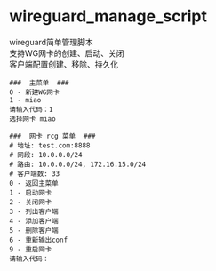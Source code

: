 # wireguard_manage_script
wireguard简单管理脚本   
支持WG网卡的创建、启动、关闭  
客户端配置创建、移除、持久化  

```
###  主菜单  ###
0 - 新建WG网卡
1 - miao
请输入代码：1
选择网卡 miao

###  网卡 rcg 菜单  ###
# 地址: test.com:8888
# 网段: 10.0.0.0/24
# 路由: 10.0.0.0/24, 172.16.15.0/24
# 客户端数: 33
0 - 返回主菜单
1 - 启动网卡
2 - 关闭网卡
3 - 列出客户端
4 - 添加客户端
5 - 删除客户端
6 - 重新输出conf
9 - 重启网卡
请输入代码：
```
